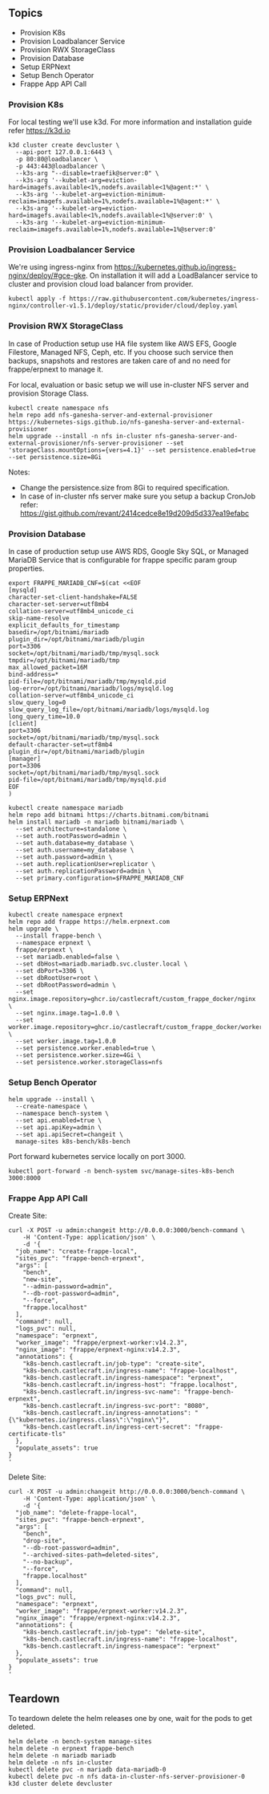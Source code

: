 ## Topics

- Provision K8s
- Provision Loadbalancer Service
- Provision RWX StorageClass
- Provision Database
- Setup ERPNext
- Setup Bench Operator
- Frappe App API Call

### Provision K8s

For local testing we'll use k3d. For more information and installation guide refer https://k3d.io

```shell
k3d cluster create devcluster \
  --api-port 127.0.0.1:6443 \
  -p 80:80@loadbalancer \
  -p 443:443@loadbalancer \
  --k3s-arg "--disable=traefik@server:0" \
  --k3s-arg '--kubelet-arg=eviction-hard=imagefs.available<1%,nodefs.available<1%@agent:*' \
  --k3s-arg '--kubelet-arg=eviction-minimum-reclaim=imagefs.available=1%,nodefs.available=1%@agent:*' \
  --k3s-arg '--kubelet-arg=eviction-hard=imagefs.available<1%,nodefs.available<1%@server:0' \
  --k3s-arg '--kubelet-arg=eviction-minimum-reclaim=imagefs.available=1%,nodefs.available=1%@server:0'
```

### Provision Loadbalancer Service

We're using ingress-nginx from https://kubernetes.github.io/ingress-nginx/deploy/#gce-gke. On installation it will add a LoadBalancer service to cluster and provision cloud load balancer from provider.

```shell
kubectl apply -f https://raw.githubusercontent.com/kubernetes/ingress-nginx/controller-v1.5.1/deploy/static/provider/cloud/deploy.yaml
```

### Provision RWX StorageClass

In case of Production setup use HA file system like AWS EFS, Google Filestore, Managed NFS, Ceph, etc.
If you choose such service then backups, snapshots and restores are taken care of and no need for frappe/erpnext to manage it.

For local, evaluation or basic setup we will use in-cluster NFS server and provision Storage Class.

```shell
kubectl create namespace nfs
helm repo add nfs-ganesha-server-and-external-provisioner https://kubernetes-sigs.github.io/nfs-ganesha-server-and-external-provisioner
helm upgrade --install -n nfs in-cluster nfs-ganesha-server-and-external-provisioner/nfs-server-provisioner --set 'storageClass.mountOptions={vers=4.1}' --set persistence.enabled=true --set persistence.size=8Gi
```

Notes:

- Change the persistence.size from 8Gi to required specification.
- In case of in-cluster nfs server make sure you setup a backup CronJob refer: https://gist.github.com/revant/2414cedce8e19d209d5d337ea19efabc


### Provision Database

In case of production setup use AWS RDS, Google Sky SQL, or Managed MariaDB Service that is configurable for frappe specific param group properties.

```shell
export FRAPPE_MARIADB_CNF=$(cat <<EOF
[mysqld]
character-set-client-handshake=FALSE
character-set-server=utf8mb4
collation-server=utf8mb4_unicode_ci
skip-name-resolve
explicit_defaults_for_timestamp
basedir=/opt/bitnami/mariadb
plugin_dir=/opt/bitnami/mariadb/plugin
port=3306
socket=/opt/bitnami/mariadb/tmp/mysql.sock
tmpdir=/opt/bitnami/mariadb/tmp
max_allowed_packet=16M
bind-address=*
pid-file=/opt/bitnami/mariadb/tmp/mysqld.pid
log-error=/opt/bitnami/mariadb/logs/mysqld.log
collation-server=utf8mb4_unicode_ci
slow_query_log=0
slow_query_log_file=/opt/bitnami/mariadb/logs/mysqld.log
long_query_time=10.0
[client]
port=3306
socket=/opt/bitnami/mariadb/tmp/mysql.sock
default-character-set=utf8mb4
plugin_dir=/opt/bitnami/mariadb/plugin
[manager]
port=3306
socket=/opt/bitnami/mariadb/tmp/mysql.sock
pid-file=/opt/bitnami/mariadb/tmp/mysqld.pid
EOF
)

kubectl create namespace mariadb
helm repo add bitnami https://charts.bitnami.com/bitnami
helm install mariadb -n mariadb bitnami/mariadb \
  --set architecture=standalone \
  --set auth.rootPassword=admin \
  --set auth.database=my_database \
  --set auth.username=my_database \
  --set auth.password=admin \
  --set auth.replicationUser=replicator \
  --set auth.replicationPassword=admin \
  --set primary.configuration=$FRAPPE_MARIADB_CNF
```

### Setup ERPNext

```shell
kubectl create namespace erpnext
helm repo add frappe https://helm.erpnext.com
helm upgrade \
  --install frappe-bench \
  --namespace erpnext \
  frappe/erpnext \
  --set mariadb.enabled=false \
  --set dbHost=mariadb.mariadb.svc.cluster.local \
  --set dbPort=3306 \
  --set dbRootUser=root \
  --set dbRootPassword=admin \
  --set nginx.image.repository=ghcr.io/castlecraft/custom_frappe_docker/nginx \
  --set nginx.image.tag=1.0.0 \
  --set worker.image.repository=ghcr.io/castlecraft/custom_frappe_docker/worker \
  --set worker.image.tag=1.0.0
  --set persistence.worker.enabled=true \
  --set persistence.worker.size=4Gi \
  --set persistence.worker.storageClass=nfs
```

### Setup Bench Operator

```shell
helm upgrade --install \
  --create-namespace \
  --namespace bench-system \
  --set api.enabled=true \
  --set api.apiKey=admin \
  --set api.apiSecret=changeit \
  manage-sites k8s-bench/k8s-bench
```

Port forward kubernetes service locally on port 3000.

```shell
kubectl port-forward -n bench-system svc/manage-sites-k8s-bench 3000:8000
```

### Frappe App API Call

Create Site:

```shell
curl -X POST -u admin:changeit http://0.0.0.0:3000/bench-command \
    -H 'Content-Type: application/json' \
    -d '{
  "job_name": "create-frappe-local",
  "sites_pvc": "frappe-bench-erpnext",
  "args": [
    "bench",
    "new-site",
    "--admin-password=admin",
    "--db-root-password=admin",
    "--force",
    "frappe.localhost"
  ],
  "command": null,
  "logs_pvc": null,
  "namespace": "erpnext",
  "worker_image": "frappe/erpnext-worker:v14.2.3",
  "nginx_image": "frappe/erpnext-nginx:v14.2.3",
  "annotations": {
    "k8s-bench.castlecraft.in/job-type": "create-site",
    "k8s-bench.castlecraft.in/ingress-name": "frappe-localhost",
    "k8s-bench.castlecraft.in/ingress-namespace": "erpnext",
    "k8s-bench.castlecraft.in/ingress-host": "frappe.localhost",
    "k8s-bench.castlecraft.in/ingress-svc-name": "frappe-bench-erpnext",
    "k8s-bench.castlecraft.in/ingress-svc-port": "8080",
    "k8s-bench.castlecraft.in/ingress-annotations": "{\"kubernetes.io/ingress.class\":\"nginx\"}",
    "k8s-bench.castlecraft.in/ingress-cert-secret": "frappe-certificate-tls"
  },
  "populate_assets": true
}
'
```

Delete Site:

```shell
curl -X POST -u admin:changeit http://0.0.0.0:3000/bench-command \
    -H 'Content-Type: application/json' \
    -d '{
  "job_name": "delete-frappe-local",
  "sites_pvc": "frappe-bench-erpnext",
  "args": [
    "bench",
    "drop-site",
    "--db-root-password=admin",
    "--archived-sites-path=deleted-sites",
    "--no-backup",
    "--force",
    "frappe.localhost"
  ],
  "command": null,
  "logs_pvc": null,
  "namespace": "erpnext",
  "worker_image": "frappe/erpnext-worker:v14.2.3",
  "nginx_image": "frappe/erpnext-nginx:v14.2.3",
  "annotations": {
    "k8s-bench.castlecraft.in/job-type": "delete-site",
    "k8s-bench.castlecraft.in/ingress-name": "frappe-localhost",
    "k8s-bench.castlecraft.in/ingress-namespace": "erpnext"
  },
  "populate_assets": true
}
'
```

## Teardown

To teardown delete the helm releases one by one, wait for the pods to get deleted.

```shell
helm delete -n bench-system manage-sites
helm delete -n erpnext frappe-bench
helm delete -n mariadb mariadb
helm delete -n nfs in-cluster
kubectl delete pvc -n mariadb data-mariadb-0
kubectl delete pvc -n nfs data-in-cluster-nfs-server-provisioner-0
k3d cluster delete devcluster
```
